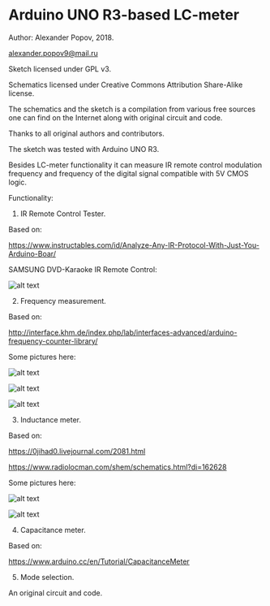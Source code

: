 # Arduino UNO R3-based LC-meter

   Author: Alexander Popov, 2018.
   
   alexander.popov9@mail.ru
  
  Sketch licensed under GPL v3.
  
  Schematics licensed under Creative Commons Attribution Share-Alike license.

   The schematics and the sketch is  a compilation from various free sources one can find on the Internet along with original     circuit and code.
   
   Thanks to all original authors and  contributors.
   
   The sketch was tested with Arduino UNO R3.
   
   Besides LC-meter functionality  it can measure IR remote control modulation frequency 
   and frequency of the digital signal compatible with 5V CMOS logic.

   Functionality:

   1. IR Remote Control Tester.
   
   Based on:
   
   https://www.instructables.com/id/Analyze-Any-IR-Protocol-With-Just-You-Arduino-Boar/
   
   SAMSUNG DVD-Karaoke IR Remote Control:
       
  ![alt text](https://github.com/alpop/Arduino-UNO-R3-based-LC-meter/blob/master/pictures/5.jpg "35.7142 kHz")


   2. Frequency measurement.

   Based on:
   
   http://interface.khm.de/index.php/lab/interfaces-advanced/arduino-frequency-counter-library/
   
   
   
   Some pictures here:
   
   
   ![alt text](https://github.com/alpop/Arduino-UNO-R3-based-LC-meter/blob/master/pictures/3.jpg "0.440 kHz")
   
   ![alt text](https://github.com/alpop/Arduino-UNO-R3-based-LC-meter/blob/master/pictures/6.jpg "2000 kHz")
   
   ![alt text](https://github.com/alpop/Arduino-UNO-R3-based-LC-meter/blob/master/pictures/7.jpg "0.010 kHz")
   
   3.  Inductance meter.

   Based on:
   
   https://0jihad0.livejournal.com/2081.html
   
   https://www.radiolocman.com/shem/schematics.html?di=162628
   
   
   Some pictures here:
   
   
   ![alt text](https://github.com/alpop/Arduino-UNO-R3-based-LC-meter/blob/master/pictures/1.jpg "5.20mH")
   
   
   ![alt text](https://github.com/alpop/Arduino-UNO-R3-based-LC-meter/blob/master/pictures/16.jpg "0.46uH")
   

   4. Capacitance meter.

   Based on:
   
   https://www.arduino.cc/en/Tutorial/CapacitanceMeter

   5. Mode selection.
   
   An original circuit and code.

